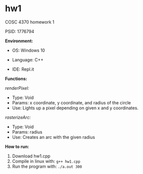 # hw1
COSC 4370 homework 1

PSID: 1776794

**Environment:**
* OS: Windows 10

* Language: C++

* IDE: Repl.it


**Functions:**

*renderPixel:*
* Type: Void
* Params: x coordinate, y coordinate, and radius of the circle
* Use: Lights up a pixel depending on given x and y coordinates.


*rasterizeArc:*
* Type: Void
* Params: radius
* Use: Creates an arc with the given radius


**How to run:**
1. Download hw1.cpp
2. Compile in linux with: 
`g++ hw1.cpp`
3. Run the program with:
`./a.out 300`
